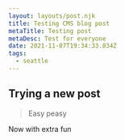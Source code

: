 ```yaml
---
layout: layouts/post.njk
title: Testing CMS blog post
metaTitle: Testing post
metaDesc: Test for everyone
date: 2021-11-07T19:34:33.834Z
tags:
  - seattle
---
```

## Trying a new post

> Easy peasy

Now with extra fun